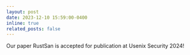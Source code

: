 ```yaml
---
layout: post
date: 2023-12-10 15:59:00-0400
inline: true
related_posts: false
---
```


Our paper RustSan is accepted for publication at Usenix Security 2024!

